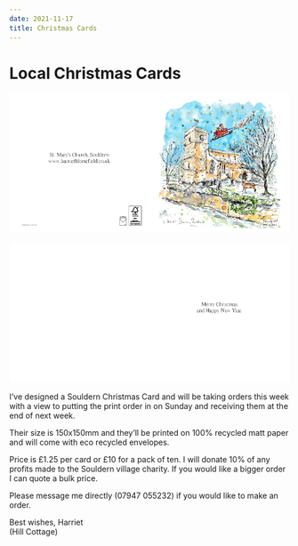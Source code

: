 ```yaml
---
date: 2021-11-17
title: Christmas Cards
---
```


# Local Christmas Cards

     
![front](stmarys-christmas-2021-0.png)

![back](stmarys-christmas-2021-1.png)


I’ve designed a Souldern Christmas Card and will be taking orders this
week with a view to putting the print order in on Sunday and receiving
them at the end of next week.

Their size is 150x150mm and they’ll be
printed on 100% recycled matt paper and will come with eco recycled
envelopes. 

Price is £1.25 per card or £10 for a pack of ten. I will
donate 10% of any profits made to the Souldern village charity. If you
would like a bigger order I can quote a bulk price.

Please message me
directly (07947 055232) if you would like to make an order. 

Best wishes, Harriet  
(Hill Cottage)
